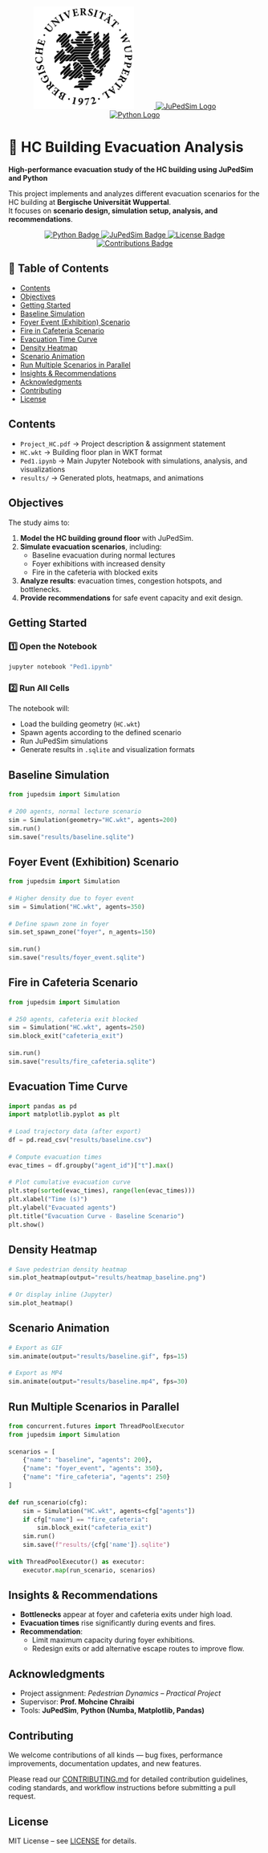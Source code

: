 <p align="center">
  <a href="https://www.uni-wuppertal.de/en/">
    <img src="figures/BUW_siegel-schwarz.png" alt="Bergische Universität Wuppertal Logo" width="200" style="margin-right: 40px;">
  </a>
  <a href="https://www.jupedsim.org/">
    <img src="https://www.jupedsim.org/stable/_static/jupedsim.svg" alt="JuPedSim Logo" width="160" style="margin-right: 40px;">
  </a>
  <a href="https://www.python.org/">
    <img src="https://www.python.org/static/community_logos/python-logo-master-v3-TM.png" alt="Python Logo" width="200">
  </a>
</p>

# 🏫 HC Building Evacuation Analysis

**High-performance evacuation study of the HC building using JuPedSim and Python**  

This project implements and analyzes different evacuation scenarios for the HC building at **Bergische Universität Wuppertal**.  
It focuses on **scenario design, simulation setup, analysis, and recommendations**.

<p align="center">
  <a href="https://www.python.org/">
    <img src="https://img.shields.io/badge/Python-3.8%2B-blue.svg" alt="Python Badge">
  </a>
  <a href="https://www.jupedsim.org/">
    <img src="https://img.shields.io/badge/JuPedSim-0.2.0-green.svg" alt="JuPedSim Badge">
  </a>
  <a href="LICENSE">
    <img src="https://img.shields.io/badge/License-MIT-yellow.svg" alt="License Badge">
  </a>
  <a href="CONTRIBUTING.md">
    <img src="https://img.shields.io/badge/Contributions-Welcome-orange.svg" alt="Contributions Badge">
  </a>
</p>


## 📑 Table of Contents
- [Contents](#-contents)  
- [Objectives](#-objectives)  
- [Getting Started](#-getting-started)  
- [Baseline Simulation](#-baseline-simulation)  
- [Foyer Event (Exhibition) Scenario](#-foyer-event-exhibition-scenario)  
- [Fire in Cafeteria Scenario](#-fire-in-cafeteria-scenario)  
- [Evacuation Time Curve](#-evacuation-time-curve)  
- [Density Heatmap](#-density-heatmap)  
- [Scenario Animation](#-scenario-animation)  
- [Run Multiple Scenarios in Parallel](#-run-multiple-scenarios-in-parallel)  
- [Insights & Recommendations](#-insights--recommendations)  
- [Acknowledgments](#-acknowledgments)
- [Contributing](#-contributing)  
- [License](#-license) 


## Contents
- `Project_HC.pdf` → Project description & assignment statement  
- `HC.wkt` → Building floor plan in WKT format  
- `Ped1.ipynb` → Main Jupyter Notebook with simulations, analysis, and visualizations  
- `results/` → Generated plots, heatmaps, and animations  

## Objectives
The study aims to:
1. **Model the HC building ground floor** with JuPedSim.  
2. **Simulate evacuation scenarios**, including:
   - Baseline evacuation during normal lectures  
   - Foyer exhibitions with increased density  
   - Fire in the cafeteria with blocked exits  
3. **Analyze results**: evacuation times, congestion hotspots, and bottlenecks.  
4. **Provide recommendations** for safe event capacity and exit design.  

## Getting Started
### 1️⃣ Open the Notebook
```bash
jupyter notebook "Ped1.ipynb"
```
### 2️⃣ Run All Cells

The notebook will:
- Load the building geometry (`HC.wkt`)  
- Spawn agents according to the defined scenario  
- Run JuPedSim simulations  
- Generate results in `.sqlite` and visualization formats

## Baseline Simulation

```python
from jupedsim import Simulation

# 200 agents, normal lecture scenario
sim = Simulation(geometry="HC.wkt", agents=200)
sim.run()
sim.save("results/baseline.sqlite")
```

## Foyer Event (Exhibition) Scenario

```python
from jupedsim import Simulation

# Higher density due to foyer event
sim = Simulation("HC.wkt", agents=350)

# Define spawn zone in foyer
sim.set_spawn_zone("foyer", n_agents=150)

sim.run()
sim.save("results/foyer_event.sqlite")
```

## Fire in Cafeteria Scenario
```python
from jupedsim import Simulation

# 250 agents, cafeteria exit blocked
sim = Simulation("HC.wkt", agents=250)
sim.block_exit("cafeteria_exit")

sim.run()
sim.save("results/fire_cafeteria.sqlite")
```

## Evacuation Time Curve
```python
import pandas as pd
import matplotlib.pyplot as plt

# Load trajectory data (after export)
df = pd.read_csv("results/baseline.csv")

# Compute evacuation times
evac_times = df.groupby("agent_id")["t"].max()

# Plot cumulative evacuation curve
plt.step(sorted(evac_times), range(len(evac_times)))
plt.xlabel("Time (s)")
plt.ylabel("Evacuated agents")
plt.title("Evacuation Curve - Baseline Scenario")
plt.show()
```

## Density Heatmap
```python
# Save pedestrian density heatmap
sim.plot_heatmap(output="results/heatmap_baseline.png")

# Or display inline (Jupyter)
sim.plot_heatmap()
```

## Scenario Animation
```python
# Export as GIF
sim.animate(output="results/baseline.gif", fps=15)

# Export as MP4
sim.animate(output="results/baseline.mp4", fps=30)
```
## Run Multiple Scenarios in Parallel
```python
from concurrent.futures import ThreadPoolExecutor
from jupedsim import Simulation

scenarios = [
    {"name": "baseline", "agents": 200},
    {"name": "foyer_event", "agents": 350},
    {"name": "fire_cafeteria", "agents": 250}
]

def run_scenario(cfg):
    sim = Simulation("HC.wkt", agents=cfg["agents"])
    if cfg["name"] == "fire_cafeteria":
        sim.block_exit("cafeteria_exit")
    sim.run()
    sim.save(f"results/{cfg['name']}.sqlite")

with ThreadPoolExecutor() as executor:
    executor.map(run_scenario, scenarios)
```

## Insights & Recommendations
- **Bottlenecks** appear at foyer and cafeteria exits under high load.  
- **Evacuation times** rise significantly during events and fires.  
- **Recommendation**:  
  - Limit maximum capacity during foyer exhibitions.  
  - Redesign exits or add alternative escape routes to improve flow.  
## Acknowledgments
- Project assignment: *Pedestrian Dynamics – Practical Project*  
- Supervisor: **Prof. Mohcine Chraibi**  
- Tools: **JuPedSim**, **Python (Numba, Matplotlib, Pandas)**  

## Contributing

We welcome contributions of all kinds — bug fixes, performance improvements, documentation updates, and new features.

Please read our [CONTRIBUTING.md](CONTRIBUTING.md) for detailed contribution guidelines, coding standards, and workflow instructions before submitting a pull request.

## License
MIT License – see [LICENSE](LICENSE) for details.

